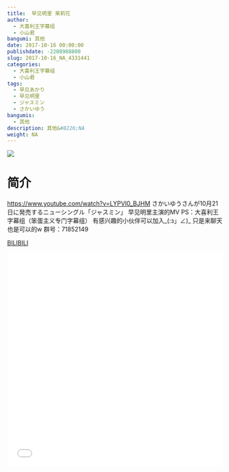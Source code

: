 ```yaml
---
title:  早见明里 茉莉花
author: 
  - 大喜利王字幕组
  - 小山君
bangumi: 其他
date: 2017-10-16 00:00:00
publishdate: -2208988800
slug: 2017-10-16_NA_4331441
categories: 
  - 大喜利王字幕组
  - 小山君
tags: 
  - 早见あかり
  - 早见明里
  - ジャスミン
  - さかいゆう
bangumis: 
  - 其他
description: 其他&#8226;NA
weight: NA
---
```


![](https://i.imgur.com/DAZWaeL.jpg)

# 简介  
https://www.youtube.com/watch?v=LYPVI0_BJHM
さかいゆうさんが10月21日に発売するニューシングル「ジャスミン」
早见明里主演的MV
PS：大喜利王字幕组（笨蛋主义专门字幕组） 
有感兴趣的小伙伴可以加入_(:з」∠)_  只是来聊天也是可以的w
群号：71852149

  [BILIBILI](https://www.bilibili.com/video/av4331441/)


  <iframe src="//www.bilibili.com/html/html5player.html?cid=7007773&aid=4331441" width="100%" height="500" frameborder="0" allowfullscreen="allowfullscreen"></iframe>
